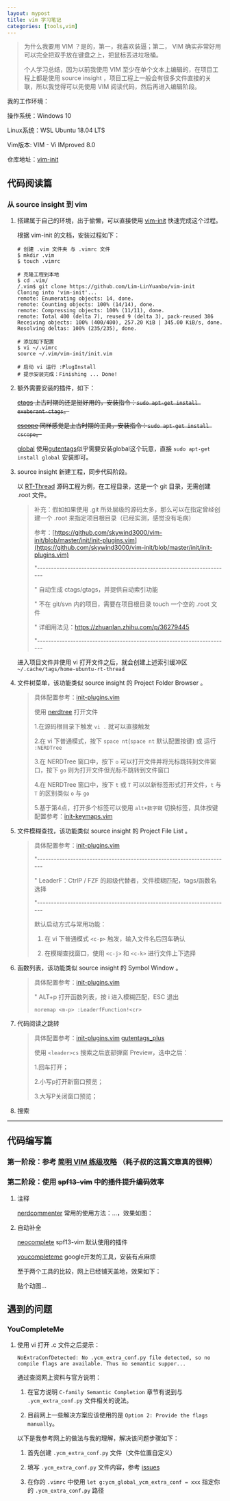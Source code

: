 ```yaml
---
layout: mypost
title: vim 学习笔记
categories: [tools,vim]
---
```


> 为什么我要用 VIM ？是的，第一，我喜欢装逼；第二， VIM 确实非常好用可以完全把双手放在键盘之上，把鼠标丢进垃圾桶。
>
> 个人学习总结，因为以前我使用 VIM 至少在单个文本上编辑的，在项目工程上都是使用 source insight ，项目工程上一般会有很多文件直接的关联，所以我觉得可以先使用 VIM 阅读代码，然后再进入编辑阶段。

我的工作环境：

操作系统：Windows 10

Linux系统：WSL Ubuntu 18.04 LTS

Vim版本: VIM - Vi IMproved 8.0

仓库地址：[vim-init](https://github.com/Lim-LinYuanbo/vim-init)

## 代码阅读篇

### 从 source insight 到 vim

1. 搭建属于自己的环境，出于偷懒，可以直接使用 [vim-init](https://github.com/skywind3000/vim-init) 快速完成这个过程。

    根据 vim-init 的文档，安装过程如下：

    ```shell
    # 创建 .vim 文件夹 与 .vimrc 文件
    $ mkdir .vim
    $ touch .vimrc

    # 克隆工程到本地
    $ cd .vim/
    /.vim$ git clone https://github.com/Lim-LinYuanbo/vim-init
    Cloning into 'vim-init'...
    remote: Enumerating objects: 14, done.
    remote: Counting objects: 100% (14/14), done.
    remote: Compressing objects: 100% (11/11), done.
    remote: Total 400 (delta 7), reused 9 (delta 3), pack-reused 386
    Receiving objects: 100% (400/400), 257.20 KiB | 345.00 KiB/s, done.
    Resolving deltas: 100% (235/235), done.

    # 添加如下配置
    $ vi ~/.vimrc
    source ~/.vim/vim-init/init.vim

    # 启动 vi 运行 :PlugInstall
    # 提示安装完成：Finishing ... Done!
    ```

2. 额外需要安装的插件，如下：

    ~~[ctags](https://ctags.io/) 上古时期的还是挺好用的，安装指令：`sudo apt-get install exuberant-ctags`。~~

    ~~[cscope](http://cscope.sourceforge.net/) 同样感觉是上古时期的工具，安装指令：`sudo apt-get install cscope`。~~

    [global](https://www.gnu.org/software/global/) 使用[gutentags](https://github.com/ludovicchabant/vim-gutentags)似乎需要安装global这个玩意，直接 `sudo apt-get install global` 安装即可。

3. source insight 新建工程，同步代码阶段。

    以 [RT-Thread](https://github.com/RT-Thread/rt-thread) 源码工程为例，在工程目录，这是一个 git 目录，无需创建 .root 文件。

    > 补充：假如如果使用 .git 所处层级的源码太多，那么可以在指定曾经创建一个 .root 来指定项目根目录（已经实测，感觉没有毛病）
    >
    > 参考：[https://github.com/skywind3000/vim-init/blob/master/init/init-plugins.vim](https://github.com/skywind3000/vim-init/blob/master/init/init-plugins.vim)
    >
    > "----------------------------------------------------------------------
    >
    > " 自动生成 ctags/gtags，并提供自动索引功能
    >
    > " 不在 git/svn 内的项目，需要在项目根目录 touch 一个空的 .root 文件
    >
    > " 详细用法见：<https://zhuanlan.zhihu.com/p/36279445>
    >
    > "----------------------------------------------------------------------

    进入项目文件并使用 vi 打开文件之后，就会创建上述索引缓冲区 `~/.cache/tags/home-ubuntu-rt-thread`

4. 文件树菜单，该功能类似 source insight 的 Project Folder Browser 。

    > 具体配置参考：[init-plugins.vim](https://github.com/skywind3000/vim-init/blob/master/init/init-plugins.vim)
    >
    > 使用 [nerdtree](https://github.com/preservim/nerdtree) 打开文件
    >
    > 1.在源码根目录下触发 `vi .` 就可以直接触发
    >
    > 2.在 vi 下普通模式，按下 `space nt`(`space nt` 默认配置按键) 或 运行 `:NERDTree`
    >
    > 3.在 NERDTree 窗口中，按下 `o` 可以打开文件并将光标跳转到文件窗口，按下 `go` 则为打开文件但光标不跳转到文件窗口
    >
    > 4.在 NERDTree 窗口中，按下 `t` 或 `T` 可以以新标签形式打开文件，`t` 与 `T` 的区别类似 `o` 与 `go`
    >
    > 5.基于第4点，打开多个标签可以使用 `alt+数字键` 切换标签，具体按键配置参考：[init-keymaps.vim](https://github.com/skywind3000/vim-init/blob/master/init/init-keymaps.vim)

5. 文件模糊查找，该功能类似 source insight 的 Project File List 。

    > 具体配置参考：[init-plugins.vim](https://github.com/skywind3000/vim-init/blob/master/init/init-plugins.vim)
    >
    >"----------------------------------------------------------------------
    >
    >" LeaderF：CtrlP / FZF 的超级代替者，文件模糊匹配，tags/函数名 选择
    >
    >"----------------------------------------------------------------------
    >
    > 默认启动方式与常用功能：
    >
    > 1. 在 vi 下普通模式 `<c-p>` 触发，输入文件名后回车确认
    >
    > 2. 在模糊查找窗口，使用 `<c-j>` 和 `<c-k>` 进行文件上下选择

6. 函数列表，该功能类似 source insight 的 Symbol Window 。

    > 具体配置参考：[init-plugins.vim](https://github.com/skywind3000/vim-init/blob/master/init/init-plugins.vim)
    >
    > " ALT+p 打开函数列表，按 i 进入模糊匹配，ESC 退出
    >
    > `noremap <m-p> :LeaderfFunction!<cr>`

7. 代码阅读之跳转

    > 具体配置参考：[init-plugins.vim](https://github.com/skywind3000/vim-init/blob/master/init/init-plugins.vim)
    > [gutentags_plus](https://github.com/skywind3000/gutentags_plus)
    >
    > 使用 `<leader>cs` 搜索之后底部弹窗 Preview，选中之后：
    >
    > 1.回车打开；
    >
    > 2.小写p打开新窗口预览；
    >
    > 3.大写P关闭窗口预览；

8. 搜索

---

## 代码编写篇

### 第一阶段：参考 [简明 VIM 练级攻略](https://coolshell.cn/articles/5426.html) （耗子叔的这篇文章真的很棒）

### 第二阶段：使用 ~~spf13-vim~~ 中的插件提升编码效率

1. 注释

    [nerdcommenter](https://github.com/preservim/nerdcommenter) 常用的使用方法：...，效果如图：

2. 自动补全

   [neocomplete](https://github.com/Shougo/neocomplete.vim) spf13-vim 默认使用的插件

   [youcompleteme](https://github.com/ycm-core/YouCompleteMe) google开发的工具，安装有点麻烦

   至于两个工具的比较，网上已经铺天盖地，效果如下：

   贴个动图...

## 遇到的问题

### YouCompleteMe

1. 使用 vi 打开 .c 文件之后提示：

   ```shell
   NoExtraConfDetected: No .ycm_extra_conf.py file detected, so no compile flags are available. Thus no semantic suppor...
   ```

    通过查阅网上资料与官方说明：

    1. 在官方说明 `C-family Semantic Completion` 章节有说到与 `.ycm_extra_conf.py` 文件相关的说法。

    2. 目前网上一些解决方案应该使用的是 `Option 2: Provide the flags manually`。

    以下是我参考网上的做法与我的理解，解决该问题步骤如下：

    1. 首先创建 `.ycm_extra_conf.py` 文件（文件位置自定义）

    2. 填写 `.ycm_extra_conf.py` 文件内容，参考 [issues](https://github.com/ycm-core/YouCompleteMe/issues/2249)

    3. 在你的 `.vimrc` 中使用 `let g:ycm_global_ycm_extra_conf = xxx` 指定你的 `.ycm_extra_conf.py` 路径

